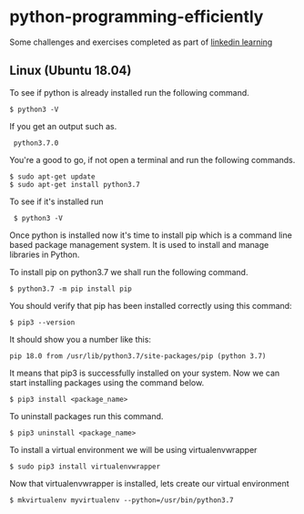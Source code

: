 # python-programming-efficiently
Some challenges and exercises completed as part of [linkedin learning](https://www.linkedin.com/learning/python-programming-efficiently)

## Linux (Ubuntu 18.04)
To see if python is already installed run the following command.
    
    $ python3 -V
If you get an output such as.
     
     python3.7.0
     
You're a good to go, if not open a terminal and run the following commands.
    
    $ sudo apt-get update
    $ sudo apt-get install python3.7
    
To see if it's installed run

     $ python3 -V

Once python is installed now it's time to install pip which is a command line based package management system. It is used to install and manage libraries in Python.

To install pip on python3.7 we shall run the following command.

    $ python3.7 -m pip install pip
    
You should verify that pip has been installed correctly using this command:

    $ pip3 --version
    
It should show you a number like this:

    pip 18.0 from /usr/lib/python3.7/site-packages/pip (python 3.7)
    
It means that pip3 is successfully installed on your system. Now we can start installing packages using the command below.

    $ pip3 install <package_name>
    
To uninstall packages run this command.

    $ pip3 uninstall <package_name>
    
To install a virtual environment we will be using virtualenvwrapper

    $ sudo pip3 install virtualenvwrapper
    
Now that virtualenvwrapper is installed, lets create our virtual environment

    $ mkvirtualenv myvirtualenv --python=/usr/bin/python3.7

